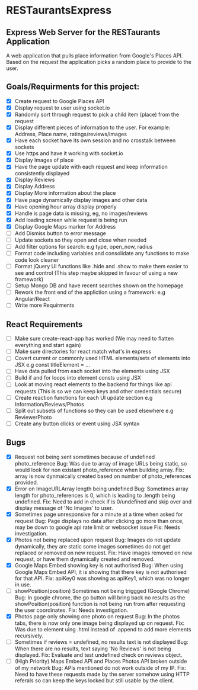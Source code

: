 # RESTaurantsExpress
## Express Web Server for the RESTaurants Application

A web application that pulls place information from Google's Places API. Based on the request the application picks a random place to provide to the user.

## Goals/Requirments for this project:

- [x] Create request to Google Places API
- [x] Display request to user using socket.io
- [x] Randomly sort through request to pick a child item (place) from the request
- [x] Display different pieces of information to the user. For example: Address, Place name, ratings/reviews/images
- [x] Have each socket have its own session and no crosstalk between sockets
- [x] Use https and have it working with socket.io
- [x] Display Images of place
- [x] Have the page update with each request and keep information consistently displayed
- [X] Display Reviews
- [x] Display Address
- [x] Display More information about the place
- [x] Have page dynamically display images and other data
- [x] Have opening hour array display properly
- [x] Handle is page data is missing, eg, no images/reviews
- [x] Add loading screen while request is being run
- [x] Display Google Maps marker for Address
- [ ] Add Dismiss button to error message
- [ ] Update sockets so they open and close when needed
- [ ] Add filter options for search: e.g type, open_now, radius
- [ ] Format code including variables and consolidate any functions to make code look cleaner
- [ ] Format jQuery UI functions like .hide and .show to make them easier to see and control (This step maybe skipped in favour of using a new framework)
- [ ] Setup Mongo DB and have recent searches shown on the homepage
- [ ] Rework the front end of the appliction using a framework: e.g Angular/React
- [ ] Write more Requirments

## React Requirements

- [ ] Make sure create-react-app has worked (We may need to flatten everything and start again)
- [ ] Make sure directories for react match what's in express
- [ ] Covert current or commonly used HTML elements/sets of elements into JSX e.g const titleElement = ...
- [ ] Have data pulled from each socket into the elements using JSX
- [ ] Build if and for loops into element consts using JSX
- [ ] Look at moving react elements to the backend for things like api requests (This is so we can keep keys and other credentials secure)
- [ ] Create reaction functions for each UI update section e.g Information/Reviews/Photos
- [ ] Split out subsets of functions so they can be used elsewhere e.g ReviewerPhoto
- [ ] Create any button clicks or event using JSX syntax

## Bugs

- [x] Request not being sent sometimes because of undefined photo_reference
    Bug: Was due to array of image URLs being static, so would look for non existant photo_reference when building array.
    Fix: array is now dynmaically created based on number of photo_references provided.
- [x] Error on ImageURLArray length being undefined
    Bug: Sometimes array length for photo_references is 0, which is leading to .length being undefined.
    Fix: Need to add in check if is 0/undefined and skip over and display message of 'No Images' to user.
- [x] Sometimes page unresponsive for a minute at a time when asked for request
    Bug: Page displays no data after clicking go more than once, may be down to google api rate limit or websocket issue
    Fix: Needs investigation.
- [x] Photos not being replaced upon request
    Bug: Images do not update dynamically, they are static some images sometimes do not get replaced or removed on new request.
    Fix: Have images removed on new request, or have them dynamically created and removed.
- [x] Google Maps Embed showing key is not authorised
    Bug: When using Google Maps Embed API, it is showing that there key is not authorised for that API.
    Fix: apiKey0 was showing as apiKey1, which was no longer in use.
- [ ] showPosition(position) Sometimes not being triggged (Google Chrome)
    Bug: In google chrome, the go button will bring back no results as the showPosition(position) function is not being run from after requesting the user coordinates.
    Fix: Needs investigation.
- [x] Photos page only showing one photo on request
    Bug: In the photos tabs, there is now only one image being displayed up on request.
    Fix: Was due to element uing .html instead of .append to add more elements recursively.
- [ ] Sometimes if reviews = undefined, no results text is not displayed
    Bug: When there are no results, text saying 'No Reviews' is not being displayed.
    Fix: Evaluate and test undefined check on reviews object.
- [ ] (High Priority) Maps Embed API and Places Photos API broken outside of my network
    Bug: APIs mentioned do not work outside of my IP. 
    Fix: Need to have these requests made by the server somehow using HTTP referals so can keep the keys locked but still usable by the client.